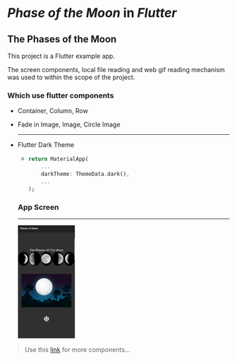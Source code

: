 # *Phase of the Moon* in *Flutter*

## 	The Phases of the Moon

This project is a Flutter example app.

The screen components, local file reading and web gif reading mechanism was used to within the scope of the project.

 ### 	Which use flutter components
 - Container, Column, Row

 - Fade in Image, Image, Circle Image

    ------

 - Flutter Dark Theme

    - ~~~~dart
      return MaterialApp(
          ...
          darkTheme: ThemeData.dark(),
          ...
      );
      ~~~~
    
    ### App Screen
    
    ------
    
    <img src="images/moonphase.jpeg" style="zoom:25%;" />

> Use this [link](https://flutter.dev/docs/development/ui) for more components... 

